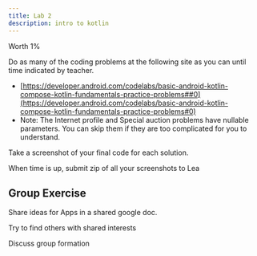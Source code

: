 ```yaml
---
title: Lab 2
description: intro to kotlin
---
```


Worth 1%

Do as many of the coding problems at the following site as you can until time indicated by teacher.

- [https://developer.android.com/codelabs/basic-android-kotlin-compose-kotlin-fundamentals-practice-problems##0](https://developer.android.com/codelabs/basic-android-kotlin-compose-kotlin-fundamentals-practice-problems#0)
- Note: The Internet profile and Special auction problems have nullable parameters. You can skip them if they are too complicated for you to understand.

Take a screenshot of your final code for each solution.

When time is up, submit zip of all your screenshots to Lea

## Group Exercise

Share ideas for Apps in a shared google doc.

Try to find others with shared interests

Discuss group formation
